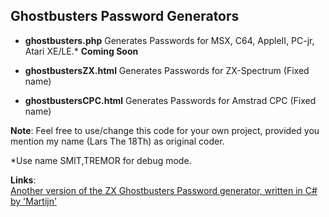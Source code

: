 Ghostbusters Password Generators
-
- **ghostbusters.php**
Generates Passwords for MSX, C64, AppleII, PC-jr, Atari XE/LE.* **Coming Soon**

- **ghostbustersZX.html**
Generates Passwords for ZX-Spectrum (Fixed name)

- **ghostbustersCPC.html**
Generates Passwords for Amstrad CPC (Fixed name)

**Note**:
Feel free to use/change this code for your own project, provided you mention my name (Lars The 18Th) as original coder.  
  
  *Use name SMIT,TREMOR for debug mode.  
    
 **Links**:  
 [Another version of the ZX Ghostbusters Password generator, written in C# by 'Martijn'](https://dotnetfiddle.net/xhDj1M)
